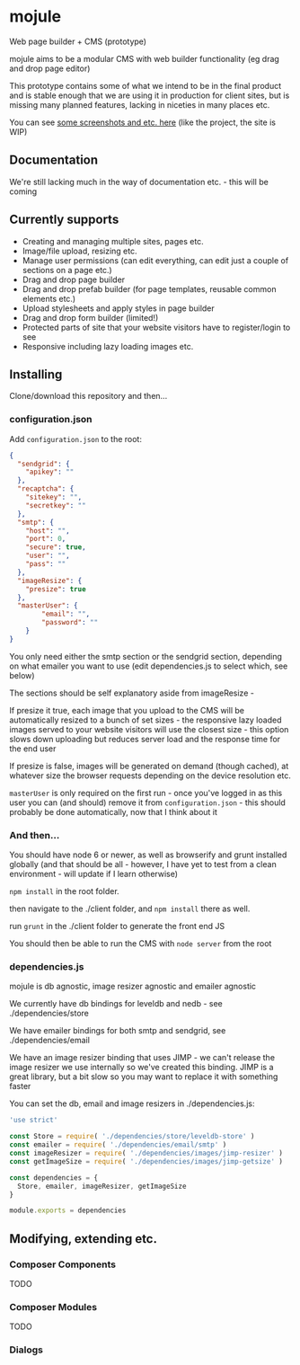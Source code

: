 # mojule

Web page builder + CMS (prototype)

mojule aims to be a modular CMS with web builder functionality (eg drag and drop
page editor)

This prototype contains some of what we intend to be in the final product and is
stable enough that we are using it in production for client sites, but is
missing many planned features, lacking in niceties in many places etc.

You can see [some screenshots and etc. here](http://mojule.net/) (like the project, the site is WIP)

## Documentation

We're still lacking much in the way of documentation etc. - this will be coming

## Currently supports

 - Creating and managing multiple sites, pages etc.
 - Image/file upload, resizing etc.
 - Manage user permissions (can edit everything, can edit just a couple of sections on a page etc.)
 - Drag and drop page builder
 - Drag and drop prefab builder (for page templates, reusable common elements etc.)
 - Upload stylesheets and apply styles in page builder
 - Drag and drop form builder (limited!)
 - Protected parts of site that your website visitors have to register/login to see
 - Responsive including lazy loading images etc.

## Installing

Clone/download this repository and then...

### configuration.json

Add `configuration.json` to the root:

```json
{
  "sendgrid": {
    "apikey": ""
  },
  "recaptcha": {
    "sitekey": "",
    "secretkey": ""
  },
  "smtp": {
    "host": "",
    "port": 0,
    "secure": true,
    "user": "",
    "pass": ""
  },
  "imageResize": {
    "presize": true
  },
  "masterUser": {
		"email": "",
		"password": ""
	}
}
```

You only need either the smtp section or the sendgrid section, depending on what
emailer you want to use (edit dependencies.js to select which, see below)

The sections should be self explanatory aside from imageResize -

If presize it true, each image that you upload to the CMS will be automatically
resized to a bunch of set sizes - the responsive lazy loaded images served to
your website visitors will use the closest size - this option slows down
uploading but reduces server load and the response time for the end user

If presize is false, images will be generated on demand (though cached), at
whatever size the browser requests depending on the device resolution etc.

`masterUser` is only required on the first run - once you've logged in as this
user you can (and should) remove it from `configuration.json` - this should
probably be done automatically, now that I think about it

### And then...

You should have node 6 or newer, as well as browserify and grunt installed
globally (and that should be all - however, I have yet to test from a clean
environment - will update if I learn otherwise)

`npm install` in the root folder.

then navigate to the ./client folder, and `npm install` there as well.

run `grunt` in the ./client folder to generate the front end JS

You should then be able to run the CMS with `node server` from the root

### dependencies.js

mojule is db agnostic, image resizer agnostic and emailer agnostic

We currently have db bindings for leveldb and nedb - see ./dependencies/store

We have emailer bindings for both smtp and sendgrid, see ./dependencies/email

We have an image resizer binding that uses JIMP - we can't release the image
resizer we use internally so we've created this binding. JIMP is a great
library, but a bit slow so you may want to replace it with something faster

You can set the db, email and image resizers in ./dependencies.js:

```javascript
'use strict'

const Store = require( './dependencies/store/leveldb-store' )
const emailer = require( './dependencies/email/smtp' )
const imageResizer = require( './dependencies/images/jimp-resizer' )
const getImageSize = require( './dependencies/images/jimp-getsize' )

const dependencies = {
  Store, emailer, imageResizer, getImageSize
}

module.exports = dependencies

```

## Modifying, extending etc.

### Composer Components

TODO

### Composer Modules

TODO

### Dialogs
